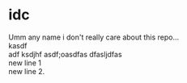 # idc
Umm any name i don't really care about this repo...
<br>
kasdf
<br>
adf
ksdjhf
asdf;oasdfas
dfasljdfas
<br>
new line 1
<br>
new line 2.
